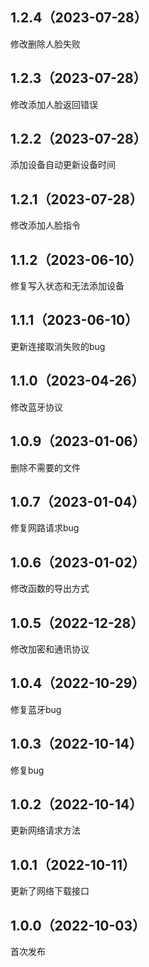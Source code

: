 ## 1.2.4（2023-07-28）
修改删除人脸失败
## 1.2.3（2023-07-28）
修改添加人脸返回错误
## 1.2.2（2023-07-28）
添加设备自动更新设备时间
## 1.2.1（2023-07-28）
修改添加人脸指令
## 1.1.2（2023-06-10）
修复写入状态和无法添加设备
## 1.1.1（2023-06-10）
更新连接取消失败的bug
## 1.1.0（2023-04-26）
修改蓝牙协议
## 1.0.9（2023-01-06）
删除不需要的文件
## 1.0.7（2023-01-04）
修复网路请求bug
## 1.0.6（2023-01-02）
修改函数的导出方式
## 1.0.5（2022-12-28）
修改加密和通讯协议
## 1.0.4（2022-10-29）
修复蓝牙bug
## 1.0.3（2022-10-14）
修复bug
## 1.0.2（2022-10-14）
更新网络请求方法
## 1.0.1（2022-10-11）
更新了网络下载接口
## 1.0.0（2022-10-03）
首次发布
